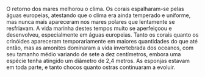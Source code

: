 ﻿O retorno dos mares melhorou o clima. Os corais espalharam-se pelas águas europeias, atestando que o clima era ainda temperado e uniforme, mas nunca mais apareceram nos mares polares que lentamente se resfriavam. A vida marinha destes tempos muito se aperfeiçoou e desenvolveu, especialmente em águas europeias. Tanto os corais quanto os crinóides apareceram temporariamente em maiores quantidades do que até então, mas as amonites dominaram a vida invertebrada dos oceanos, com seu tamanho médio variando de sete a dez centímetros, embora uma espécie tenha atingido um diâmetro de 2,4 metros. As esponjas estavam em toda parte, e tanto chocos quanto ostras continuaram a evoluir.